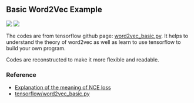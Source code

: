 ## Basic Word2Vec Example
![](https://img.shields.io/badge/Python-3.6.5-brightgreen.svg) ![](https://img.shields.io/badge/Tensorflow-1.8.0-yellowgreen.svg)

The codes are from tensorflow github page: [word2vec_basic.py](https://github.com/tensorflow/tensorflow/blob/master/tensorflow/examples/tutorials/word2vec/word2vec_basic.py). It helps to understand the theory of word2vec as well as learn to use tensorflow to build your own program.

Codes are reconstructed to make it more flexible and readable.

### Reference
- [Explanation of the meaning of NCE loss](http://mccormickml.com/2016/04/19/word2vec-tutorial-the-skip-gram-model/)
- [tensorflow/word2vec_basic.py](https://github.com/tensorflow/tensorflow/blob/master/tensorflow/examples/tutorials/word2vec/word2vec_basic.py)